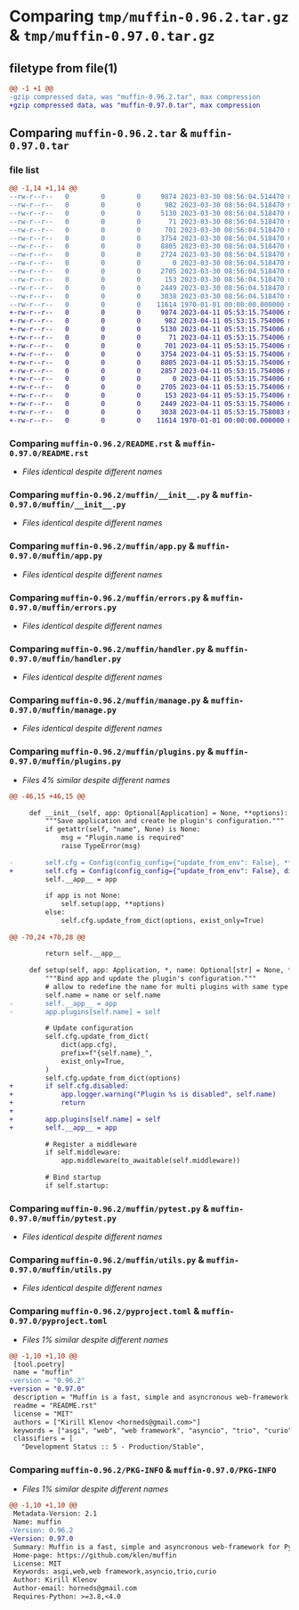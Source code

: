 # Comparing `tmp/muffin-0.96.2.tar.gz` & `tmp/muffin-0.97.0.tar.gz`

## filetype from file(1)

```diff
@@ -1 +1 @@
-gzip compressed data, was "muffin-0.96.2.tar", max compression
+gzip compressed data, was "muffin-0.97.0.tar", max compression
```

## Comparing `muffin-0.96.2.tar` & `muffin-0.97.0.tar`

### file list

```diff
@@ -1,14 +1,14 @@
--rw-r--r--   0        0        0     9874 2023-03-30 08:56:04.514470 muffin-0.96.2/README.rst
--rw-r--r--   0        0        0      982 2023-03-30 08:56:04.518470 muffin-0.96.2/muffin/__init__.py
--rw-r--r--   0        0        0     5130 2023-03-30 08:56:04.518470 muffin-0.96.2/muffin/app.py
--rw-r--r--   0        0        0       71 2023-03-30 08:56:04.518470 muffin-0.96.2/muffin/constants.py
--rw-r--r--   0        0        0      701 2023-03-30 08:56:04.518470 muffin-0.96.2/muffin/errors.py
--rw-r--r--   0        0        0     3754 2023-03-30 08:56:04.518470 muffin-0.96.2/muffin/handler.py
--rw-r--r--   0        0        0     8805 2023-03-30 08:56:04.518470 muffin-0.96.2/muffin/manage.py
--rw-r--r--   0        0        0     2724 2023-03-30 08:56:04.518470 muffin-0.96.2/muffin/plugins.py
--rw-r--r--   0        0        0        0 2023-03-30 08:56:04.518470 muffin-0.96.2/muffin/py.typed
--rw-r--r--   0        0        0     2705 2023-03-30 08:56:04.518470 muffin-0.96.2/muffin/pytest.py
--rw-r--r--   0        0        0      153 2023-03-30 08:56:04.518470 muffin-0.96.2/muffin/types.py
--rw-r--r--   0        0        0     2449 2023-03-30 08:56:04.518470 muffin-0.96.2/muffin/utils.py
--rw-r--r--   0        0        0     3038 2023-03-30 08:56:04.518470 muffin-0.96.2/pyproject.toml
--rw-r--r--   0        0        0    11614 1970-01-01 00:00:00.000000 muffin-0.96.2/PKG-INFO
+-rw-r--r--   0        0        0     9874 2023-04-11 05:53:15.754006 muffin-0.97.0/README.rst
+-rw-r--r--   0        0        0      982 2023-04-11 05:53:15.754006 muffin-0.97.0/muffin/__init__.py
+-rw-r--r--   0        0        0     5130 2023-04-11 05:53:15.754006 muffin-0.97.0/muffin/app.py
+-rw-r--r--   0        0        0       71 2023-04-11 05:53:15.754006 muffin-0.97.0/muffin/constants.py
+-rw-r--r--   0        0        0      701 2023-04-11 05:53:15.754006 muffin-0.97.0/muffin/errors.py
+-rw-r--r--   0        0        0     3754 2023-04-11 05:53:15.754006 muffin-0.97.0/muffin/handler.py
+-rw-r--r--   0        0        0     8805 2023-04-11 05:53:15.754006 muffin-0.97.0/muffin/manage.py
+-rw-r--r--   0        0        0     2857 2023-04-11 05:53:15.754006 muffin-0.97.0/muffin/plugins.py
+-rw-r--r--   0        0        0        0 2023-04-11 05:53:15.754006 muffin-0.97.0/muffin/py.typed
+-rw-r--r--   0        0        0     2705 2023-04-11 05:53:15.754006 muffin-0.97.0/muffin/pytest.py
+-rw-r--r--   0        0        0      153 2023-04-11 05:53:15.754006 muffin-0.97.0/muffin/types.py
+-rw-r--r--   0        0        0     2449 2023-04-11 05:53:15.754006 muffin-0.97.0/muffin/utils.py
+-rw-r--r--   0        0        0     3038 2023-04-11 05:53:15.758003 muffin-0.97.0/pyproject.toml
+-rw-r--r--   0        0        0    11614 1970-01-01 00:00:00.000000 muffin-0.97.0/PKG-INFO
```

### Comparing `muffin-0.96.2/README.rst` & `muffin-0.97.0/README.rst`

 * *Files identical despite different names*

### Comparing `muffin-0.96.2/muffin/__init__.py` & `muffin-0.97.0/muffin/__init__.py`

 * *Files identical despite different names*

### Comparing `muffin-0.96.2/muffin/app.py` & `muffin-0.97.0/muffin/app.py`

 * *Files identical despite different names*

### Comparing `muffin-0.96.2/muffin/errors.py` & `muffin-0.97.0/muffin/errors.py`

 * *Files identical despite different names*

### Comparing `muffin-0.96.2/muffin/handler.py` & `muffin-0.97.0/muffin/handler.py`

 * *Files identical despite different names*

### Comparing `muffin-0.96.2/muffin/manage.py` & `muffin-0.97.0/muffin/manage.py`

 * *Files identical despite different names*

### Comparing `muffin-0.96.2/muffin/plugins.py` & `muffin-0.97.0/muffin/plugins.py`

 * *Files 4% similar despite different names*

```diff
@@ -46,15 +46,15 @@
 
     def __init__(self, app: Optional[Application] = None, **options):
         """Save application and create he plugin's configuration."""
         if getattr(self, "name", None) is None:
             msg = "Plugin.name is required"
             raise TypeError(msg)
 
-        self.cfg = Config(config_config={"update_from_env": False}, **self.defaults)
+        self.cfg = Config(config_config={"update_from_env": False}, disabled=False, **self.defaults)
         self.__app__ = app
 
         if app is not None:
             self.setup(app, **options)
         else:
             self.cfg.update_from_dict(options, exist_only=True)
 
@@ -70,24 +70,28 @@
 
         return self.__app__
 
     def setup(self, app: Application, *, name: Optional[str] = None, **options):
         """Bind app and update the plugin's configuration."""
         # allow to redefine the name for multi plugins with same type
         self.name = name or self.name
-        self.__app__ = app
-        app.plugins[self.name] = self
 
         # Update configuration
         self.cfg.update_from_dict(
             dict(app.cfg),
             prefix=f"{self.name}_",
             exist_only=True,
         )
         self.cfg.update_from_dict(options)
+        if self.cfg.disabled:
+            app.logger.warning("Plugin %s is disabled", self.name)
+            return
+
+        app.plugins[self.name] = self
+        self.__app__ = app
 
         # Register a middleware
         if self.middleware:
             app.middleware(to_awaitable(self.middleware))
 
         # Bind startup
         if self.startup:
```

### Comparing `muffin-0.96.2/muffin/pytest.py` & `muffin-0.97.0/muffin/pytest.py`

 * *Files identical despite different names*

### Comparing `muffin-0.96.2/muffin/utils.py` & `muffin-0.97.0/muffin/utils.py`

 * *Files identical despite different names*

### Comparing `muffin-0.96.2/pyproject.toml` & `muffin-0.97.0/pyproject.toml`

 * *Files 1% similar despite different names*

```diff
@@ -1,10 +1,10 @@
 [tool.poetry]
 name = "muffin"
-version = "0.96.2"
+version = "0.97.0"
 description = "Muffin is a fast, simple and asyncronous web-framework for Python 3 (asyncio, trio, curio)"
 readme = "README.rst"
 license = "MIT"
 authors = ["Kirill Klenov <horneds@gmail.com>"]
 keywords = ["asgi", "web", "web framework", "asyncio", "trio", "curio"]
 classifiers = [
   "Development Status :: 5 - Production/Stable",
```

### Comparing `muffin-0.96.2/PKG-INFO` & `muffin-0.97.0/PKG-INFO`

 * *Files 1% similar despite different names*

```diff
@@ -1,10 +1,10 @@
 Metadata-Version: 2.1
 Name: muffin
-Version: 0.96.2
+Version: 0.97.0
 Summary: Muffin is a fast, simple and asyncronous web-framework for Python 3 (asyncio, trio, curio)
 Home-page: https://github.com/klen/muffin
 License: MIT
 Keywords: asgi,web,web framework,asyncio,trio,curio
 Author: Kirill Klenov
 Author-email: horneds@gmail.com
 Requires-Python: >=3.8,<4.0
```

